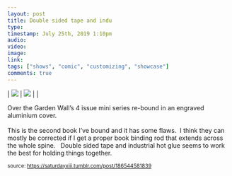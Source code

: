 ```yaml
---
layout: post
title: Double sided tape and indu
type: 
timestamp: July 25th, 2019 1:10pm
audio: 
video: 
image: 
link: 
tags: ["shows", "comic", "customizing", "showcase"]
comments: true
---
```


| <img src="https://saturdayxiii.github.io/media/186544581839_0.jpg"/> | <img src="https://saturdayxiii.github.io/media/186544581839_1.jpg"/> |  |

Over the Garden Wall’s 4 issue mini series re-bound in an engraved aluminium cover.
<br/><br/>This is the second book I’ve bound and it has some flaws.  I think they can mostly be corrected if I get a proper book binding rod that extends across the whole spine.  
Double sided tape and industrial hot glue seems to work the best for holding things together.
 
  
<small>source: https://saturdayxiii.tumblr.com/post/186544581839</small>